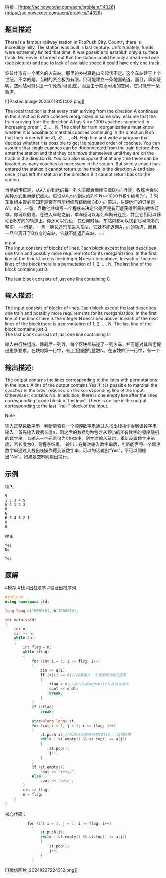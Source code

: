 链接：[https://ac.nowcoder.com/acm/problem/14326](https://ac.nowcoder.com/acm/problem/14326)
## 题目描述

There is a famous railway station in PopPush City. Country there is incredibly hilly. The station was built in last century. Unfortunately, funds were extremely limited that time. It was possible to establish only a surface track. Moreover, it turned out that the station could be only a dead-end one (see picture) and due to lack of available space it could have only one track.

波普什市有一个著名的火车站。那里的乡村真是山峦起伏不定。这个车站建于上个世纪。不幸的是，当时的资金极为有限。只可能建立一条地面轨道。而且，事实证明，空间站可能只是一个死胡同(见图)，而且由于缺乏可用的空间，它只能有一条轨道。

![[Pasted image 20240119151402.png]]


The local tradition is that every train arriving from the direction A continues in the direction B with coaches reorganized in some way. Assume that the train arriving from the direction A has N <= 1000 coaches numbered in increasing order 1, 2, ..., N. The chief for train reorganizations must know whether it is possible to marshal coaches continuing in the direction B so that their order will be a1, a2, ..., aN. Help him and write a program that decides whether it is possible to get the required order of coaches. You can assume that single coaches can be disconnected from the train before they enter the station and that they can move themselves until they are on the track in the direction B. You can also suppose that at any time there can be located as many coaches as necessary in the station. But once a coach has entered the station it cannot return to the track in the direction A and also once it has left the station in the direction B it cannot return back to the station.  

当地的传统是，从A方向到达的每一列火车都会继续沿着B方向行驶，教练也会以某种方式重新组织起来。假设从A方向到达的列车N<=1000节客车编号为1，2.列车重组主管必须知道是否有可能组织教练继续向B方向前进，以便他们的订单是A1，a2，.一张。帮助他并编写一个程序来决定它是否是有可能获得所需的教练订单。你可以假设，在进入车站之前，单车径可以与列车断开连接，并且它们可以移动到B方向的轨道上。你还可以假设，在任何时候，车站内都可以找到尽可能多的客车。==但是，一旦一辆长途汽车进入车站，它就不能返回A方向的轨道，而且一旦它离开了B方向的车站，它就不能返回车站。==

  
Input  
The input consists of blocks of lines. Each block except the last describes one train and possibly more requirements for its reorganization. In the first line of the block there is the integer N described above. In each of the next lines of the block there is a permutation of 1, 2, ..., N. The last line of the block contains just 0.                                
  
The last block consists of just one line containing 0.  

## 输入描述:

The input consists of blocks of lines. Each block except the last describes one train and possibly more requirements for its reorganization. In the first line of the block there is the integer N described above. In each of the next lines of the block there is a permutation of 1, 2, ..., N. The last line of the block contains just 0.  
The last block consists of just one line containing 0.

输入由行块组成。除最后一列外，每个区块都描述了一列火车，并可能对其重组提出更多要求。在块的第一行中，有上面描述的整数N。在该块的下一行中，有一个


## 输出描述:

The output contains the lines corresponding to the lines with permutations in the input. A line of the output contains Yes if it is possible to marshal the coaches in the order required on the corresponding line of the input. Otherwise it contains No. In addition, there is one empty line after the lines corresponding to one block of the input. There is no line in the output corresponding to the last ``null'' block of the input.


> [!NOTE] 
> 输入正整数数字串，判断能否将一个顺序数字串通过入栈出栈操作得到该数字串。
> 输入：首先输入数据长度n，则之后的数据均为包含从1到n的所有数字的顺序随机的数字串。若输入一个元素仅为0的空串，则本次输入结束，重新设置数字串长度，若长度为0，则程序结束。
> 输出：在每次输入数字串后，判断能否将一个顺序数字串通过入栈出栈操作得到该数字串，可以的话输出"Yes"，不可以则输出"No"。如果是空串则输出换行。
 
## 示例

输入
```
5
1 2 3 4 5
5 4 1 2 3
0
6
6 5 4 3 2 1
0
0
```

输出
```
Yes
No

Yes

```

## 题解

#模拟 #栈 #出栈顺序  #验证出栈序列

```cpp
#include
using namespace std;

long long a[1000010], b[1000010];

int main(void)
{
    int n;
    cin >> n;
    while (n)
    {
        int flag = n;
        while (flag)
        {
            for (int i = 1; i <= flag; i++)
            {
                cin >> a[i];
                if (a[i] == 0)//如果输入一个元素仅为0的空串
                {
                    flag = 0;//那么直接跳出while并且结束循环
                    cout << endl;
                    break;
                }
            }
            if (!flag)
                break;
            
            stack<long long> st;
            for (int i = 1, j = 1; i <= flag; i++)
            {
                st.push(i);//因为入栈顺序就是12345...自然递增
                while (!st.empty() && st.top() == a[j])
                {
                    st.pop();
                    j++;
                }
            }
            if (st.empty())
                cout << "Yes\n";
            else
                cout << "No\n";
        }
        cin >> flag;
        n = flag;
    }
}
```

核心代码：
```cpp
          for (int i = 1, j = 1; i <= flag; i++)
            {
                st.push(i);
                while (!st.empty() && st.top() == a[j])
                {
                    st.pop();
                    j++;
                }
            }
```

![[微信图片_20240227224312.png]]

